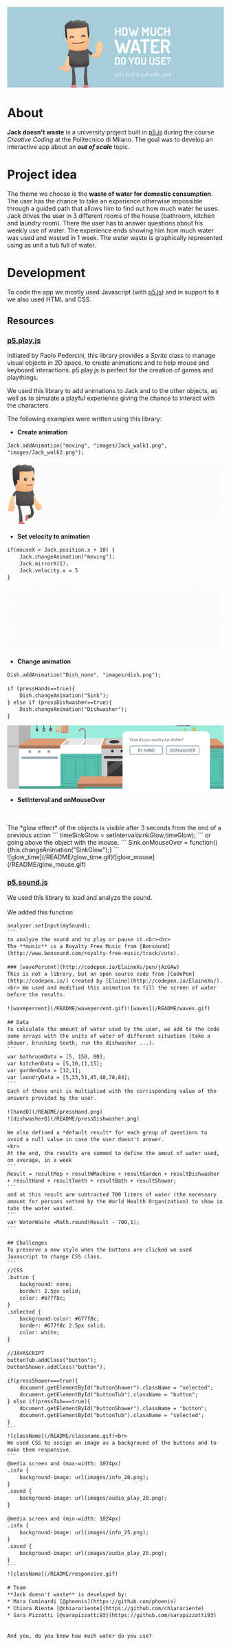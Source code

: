 ![Header](/README/header.gif)

# About

**Jack doesn't waste** is a university project built in [p5.js](https://p5js.org/) during the course *Creative Coding* at the Politecnico di Milano. The goal was to develop an interactive app about an ***out of scale*** topic. 

# Project idea

The theme we choose is the **waste of water for domestic consumption**. The user has the chance to take an experience otherwise impossible through a guided path that allows him to find out how much water he uses. <br>
Jack drives the user in 3 different rooms of the house (bathroom, kitchen and laundry room). There the user has to answer questions about his weekly use of water. The experience ends showing him how much water was used and wasted in 1 week. The water waste is graphically represented using as unit a tub full of water.  

# Development

To code the app we mostly used Javascript (with [p5.js](https://p5js.org/)) and in support to it we also used HTML and CSS.

## Resources

### [p5.play.js](http://p5play.molleindustria.org/)

Initiated by Paolo Pedercini, this library provides a *Sprite* class to manage visual objects in 2D space, to create animations and to help mouse and keyboard interactions. p5.play.js is perfect for the creation of games and playthings.

We used this library to add animations to Jack and to the other objects, as well as to simulate a playful experience giving the chance to interact with the characters.

The following examples were written using this library:

* **Create animation**
```
Jack.addAnimation("moving", "images/Jack_walk1.png", "images/Jack_walk2.png");
```
![Jack_moving](/README/Jack_moving.gif)

* **Set velocity to animation**
```
if(mouseX > Jack.position.x + 10) {
    Jack.changeAnimation("moving");
    Jack.mirrorX(1);
    Jack.velocity.x = 5
}
 ```
![Jack_walking](/README/Jack_walking.gif)

* **Change animation**
```
Dish.addAnimation("Dish_none", "images/dish.png");

if (pressHands==true){
    Dish.changeAnimation("Sink");
} else if (pressDishwasher==true){
    Dish.changeAnimation("Dishwasher");
}
```
![GitHub Logo](/README/changeanimation.gif)

* **SetInterval and onMouseOver** 
<br>
<br>
The *glow effect* of the objects is visible after 3 seconds from the end of a previous action 
```
timeSinkGlow = setInterval(sinkGlow,timeGlow);
```
   or going above the object with the mouse.
```
Sink.onMouseOver = function() {this.changeAnimation("SinkGlow");}
```
<br>
![glow_time](/README/glow_time.gif)![glow_mouse](/README/glow_mouse.gif)
<br>

### [p5.sound.js](https://p5js.org/reference/#/libraries/p5.sound)
We used this library to load and analyze the sound. <br><br>
We added this function
````
analyzer.setInput(mySound);
```
to analyze the sound and to play or pause it.<br><br>
The **music** is a Royalty Free Music from [Bensound](http://www.bensound.com/royalty-free-music/track/cute).

### [wavePercent](http://codepen.io/ElaineXu/pen/jAzGAw)
This is not a library, but an open source code from [CodePen](http://codepen.io/) created by [Elaine](http://codepen.io/ElaineXu/). <br> We used and modified this animation to fill the screen of water before the results.

![wavepercent](/README/wavepercent.gif)![waves](/README/waves.gif)

## Data
To calculate the amount of water used by the user, we add to the code some arrays with the units of water of different situation (take a shower, brushing teeth, run the dishwasher ...).
```
var bathroomData = [5, 150, 80];
var kitchenData = [5,10,11,15];
var gardenData = [12,1];
var laundryData = [5,33,51,45,48,78,84];
```
Each of these unit is multiplied with the corrisponding value of the answers provided by the user.

![handQ](/README/pressHand.png)
![dishwasherQ](/README/pressDishwasher.png)

We also defined a *default result* for each group of questions to avoid a null value in case the user doesn't answer.
<br>
At the end, the results are summed to define the amout of water used, on average, in a week
```
Result = resultMop + resultWMachine + resultGarden + resultDishwasher + resultHand + resultTeeth + resultBath + resultShower;
```
and at this result are subtracted 700 liters of water (the necessary amount for persons setted by the World Health Organization) to show in tubs the water wasted.
```
var WaterWaste =Math.round(Result - 700,1);
```

## Challenges
To preserve a new style when the buttons are clicked we used Javascript to change CSS class.
```
//CSS
.button {
    background: none;
    border: 2.5px solid;
    color: #677f8c;
}
.selected {	
    background-color: #677f8c;
    border: #677f8c 2.5px solid;
    color: white;
}

//JAVASCRIPT
buttonTub.addClass("button");
buttonShower.addClass("button");

if(pressShower===true){
    document.getElementById("buttonShower").className = "selected"; 
    document.getElementById("buttonTub").className = "button";
} else if(pressTub===true){
    document.getElementById("buttonShower").className = "button";
    document.getElementById("buttonTub").className = "selected";
}
```
![className](/README/classname.gif)<br>
We used CSS to assign an image as a background of the buttons and to make them responsive.
```
@media screen and (max-width: 1024px)
.info {
    background-image: url(images/info_20.png);
}
.sound {
    background-image: url(images/audio_play_20.png);
}

@media screen and (min-width: 1024px)
.info {
    background-image: url(images/info_25.png);
}
.sound {
    background-image: url(images/audio_play_25.png);
}
```
![className](/README/responsive.gif)

# Team
**Jack doesn't waste** is developed by:
* Mara Cominardi [@phoenis](https://github.com/phoenis) 
* Chiara Riente [@chiarariente](https://github.com/chiarariente) 
* Sara Pizzatti [@sarapizzatti93](https://github.com/sarapizzatti93) 


And you, do you know how much water do you use? 
